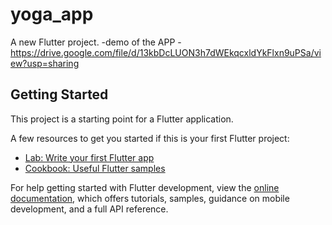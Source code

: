 # yoga_app

A new Flutter project.
-demo of the APP
-https://drive.google.com/file/d/13kbDcLUON3h7dWEkqcxldYkFlxn9uPSa/view?usp=sharing
## Getting Started

This project is a starting point for a Flutter application.

A few resources to get you started if this is your first Flutter project:

- [Lab: Write your first Flutter app](https://docs.flutter.dev/get-started/codelab)
- [Cookbook: Useful Flutter samples](https://docs.flutter.dev/cookbook)

For help getting started with Flutter development, view the
[online documentation](https://docs.flutter.dev/), which offers tutorials,
samples, guidance on mobile development, and a full API reference.
